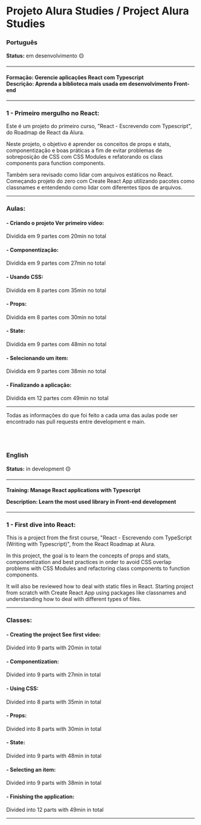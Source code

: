 # Projeto Alura Studies / Project Alura Studies 

<h3>Português </h3>
<p><strong>Status:</strong> em desenvolvimento 🟡</p>
<hr>

<h4>Formação: Gerencie aplicações React com Typescript 
<br>
Descrição: Aprenda a biblioteca mais usada em desenvolvimento Front-end
</h4>
<hr>
<h3> 1 - Primeiro mergulho no React:</h3>
<p>Este é um projeto do primeiro curso, "React - Escrevendo com Typescript", do Roadmap de React da Alura.</p>
<p>Neste projeto, o objetivo é aprender os conceitos de props e stats, componentização e boas práticas a fim de evitar problemas de sobreposição de CSS com CSS Modules e refatorando os class components para function components.</p>
<p>Também sera revisado como lidar com arquivos estáticos no React. Começando projeto do zero com Create React App utilizando pacotes como classnames e entendendo como lidar com diferentes tipos de arquivos.</p>

<hr>

<h3>Aulas:</h3>

<h4>- Criando o projeto Ver primeiro vídeo:</h4>
<p>Dividida em 9 partes com 20min no total</p>

<h4>- Componentização:</h4>
<p>Dividida em 9 partes com 27min no total</p>

<h4>- Usando CSS:</h4>
<p>Dividida em 8 partes com 35min no total</p>

<h4>- Props:</h4>
<p>Dividida em 8 partes com 30min no total</p>

<h4>- State:</h4>
<p>Dividida em 9 partes com 48min no total</p>

<h4>- Selecionando um item:</h4>
<p>Dividida em 9 partes com 38min no total</p>

<h4>- Finalizando a aplicação:</h4>
<p>Dividida em 12 partes com 49min no total</p>

<hr>

<p>Todas as informações do que foi feito a cada uma das aulas pode ser encontrado nas pull requests entre development e main.</p>

<br>
<br>

<h3>English </h3>

<p><strong>Status:</strong> in development 🟡</p>

<hr>

<h4>Training: Manage React applications with Typescript

<br>

Description: Learn the most used library in Front-end development

</h4>

<hr>

<h3> 1 - First dive into React:</h3>

<p>This is a project from the first course, "React - Escrevendo com TypeScript (Writing with Typescript)", from the React Roadmap at Alura.</p>

<p>In this project, the goal is to learn the concepts of props and stats, componentization and best practices in order to avoid CSS overlap problems with CSS Modules and refactoring class components to function components.</p>

<p>It will also be reviewed how to deal with static files in React. Starting project from scratch with Create React App using packages like classnames and understanding how to deal with different types of files.</p>

<hr>

<h3>Classes:</h3>

<h4>- Creating the project See first video:</h4>

<p>Divided into 9 parts with 20min in total</p>

<h4>- Componentization:</h4>

<p>Divided into 9 parts with 27min in total</p>

<h4>- Using CSS:</h4>

<p>Divided into 8 parts with 35min in total</p>

<h4>- Props:</h4>

<p>Divided into 8 parts with 30min in total</p>

<h4>- State:</h4>

<p>Divided into 9 parts with 48min in total</p>

<h4>- Selecting an item:</h4>

<p>Divided into 9 parts with 38min in total</p>

<h4>- Finishing the application:</h4>

<p>Divided into 12 parts with 49min in total</p>

<hr>

